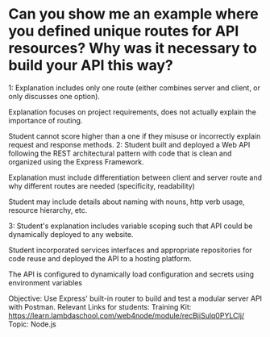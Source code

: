 # Can you show me an example where you defined unique routes for API resources? Why was it necessary to build your API this way?

1: Explanation includes only one route (either combines server and client, or only discusses one option).

Explanation focuses on project requirements, does not actually explain the importance of routing.

Student cannot score higher than a one if they misuse or incorrectly explain request and response methods.
2: Student built and deployed a Web API following the REST architectural pattern with code that is clean and organized using the Express Framework.

Explanation must include differentiation between client and server route and why different routes are needed (specificity, readability)

Student may include details about naming with nouns, http verb usage, resource hierarchy, etc.


3: Student's explanation includes variable scoping such that API could be dynamically deployed to any website. 

Student incorporated services interfaces and appropriate repositories for code reuse and deployed the API to a hosting platform. 

The API is configured to dynamically load configuration and secrets using environment variables

Objective: Use Express' built-in router to build and test a modular server API with Postman.
Relevant Links for students: Training Kit: https://learn.lambdaschool.com/web4node/module/recBjiSulq0PYLCIj/
Topic: Node.js
